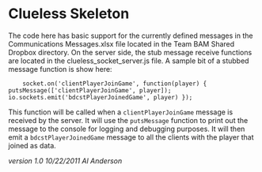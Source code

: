 Clueless Skeleton
=================

The code here has basic support for the currently defined messages in the Communications Messages.xlsx file located in the Team BAM Shared Dropbox directory. On the server side, the stub message receive functions are located in the clueless_socket_server.js file. A sample bit of a stubbed message function is show here:

`    
    socket.on('clientPlayerJoinGame', function(player) {
	    putsMessage(['clientPlayerJoinGame', player]);
	    io.sockets.emit('bdcstPlayerJoinedGame', player)
    });
`

This function will be called when a `clientPlayerJoinGame` message is received by the server. It will use the `putsMessage` function to print out the message to the console for logging and debugging purposes. It will then emit a `bdcstPlayerJoinedGame` message to all the clients with the player that joined as data.


*version 1.0 10/22/2011 Al Anderson*
